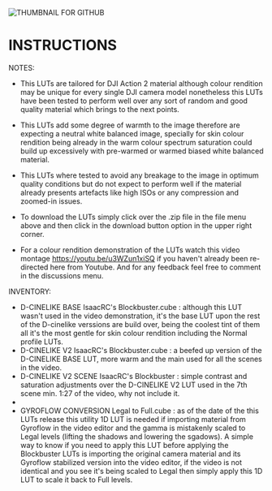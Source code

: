 ![THUMBNAIL FOR GITHUB](https://github.com/IRCGraphic/D-CINELIKE-AND-NORMAL-BLOCKBUSTER-LUT/assets/113941057/e6f190df-de00-4c56-9cd2-f3cd11eee20f)
# INSTRUCTIONS
NOTES: 
- This LUTs are tailored for DJI Action 2 material although colour rendition may be unique for every single DJI camera model nonetheless this LUTs have been tested to perform well over any sort of random and good quality material which brings to the next points.

- This LUTs add some degree of warmth to the image therefore are expecting a neutral white balanced image, specially for skin colour rendition being already in the warm colour spectrum saturation could build up excessively with pre-warmed or warmed biased white balanced material.

- This LUTs where tested to avoid any breakage to the image in optimum quality conditions but do not expect to perform well if the material already presents artefacts like high ISOs or any compression and zoomed-in issues.

- To download the LUTs simply click over the .zip file in the file menu above and then click in the download button option in the upper right corner.

- For a colour rendition demonstration of the LUTs watch this video montage https://youtu.be/u3WZun1xiSQ if you haven't already been re-directed here from Youtube. And for any feedback feel free to comment in the discussions menu.

INVENTORY:
- D-CINELIKE BASE IsaacRC's Blockbuster.cube : although this LUT wasn't used in the video demonstration, it's the base LUT upon the rest of the D-cinelike verssions are build over, being the coolest tint of them all it's the most gentle for skin colour rendition including the Normal profile LUTs.
- D-CINELIKE V2 IsaacRC's Blockbuster.cube : a beefed up version of the D-CINELIKE BASE LUT, more warm and the main used for all the scenes in the video.
- D-CINELIKE V2 SCENE IsaacRC's Blockbuster : simple contrast and saturation adjustments over the D-CINELIKE V2 LUT used in the 7th scene min. 1:27 of the video, why not include it.
- 
- GYROFLOW CONVERSION Legal to Full.cube : as of the date of the this LUTs release this utility 1D LUT is needed if importing material from Gyroflow in the video editor and the gamma is mistakenly scaled to Legal levels (lifting the shadows and lowering the sgadows). A simple way to know if you need to apply this LUT before applying the Blockbuster LUTs is importing the original camera material and its Gyroflow stabilized version into the video editor, if the video is not identical and you see it's being scaled to Legal then simply apply this 1D LUT to scale it back to Full levels.
